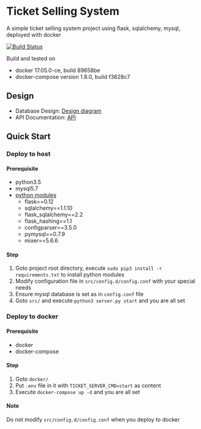 # Ticket Selling System

A simple ticket selling system project using flask, sqlalchemy, mysql, deployed with docker

[![Build Status](https://travis-ci.org/tommyleo2/ticket-selling-system.svg?branch=master)](https://travis-ci.org/tommyleo2/ticket-selling-system)

Build and tested on 
- docker 17.05.0-ce, build 89658be
- docker-compose version 1.8.0, build f3628c7


## Design

- Database Design: [Design diagram](doc/database_design.md)
- API Documentation: [API](doc/API_doc.md) 

## Quick Start

### Deploy to host

#### Prerequisite

- python3.5
- mysql5.7
- [python modules](requirements.txt)
    - flask==0.12
    - sqlalchemy==1.1.10
    - flask_sqlalchemy==2.2
    - flask_hashing==1.1
    - configparser==3.5.0
    - pymysql==0.7.9
    - mixer==5.6.6
 
#### Step

1. Goto project root directory, execute `sudo pip3 install -r requirements.txt` to install python modules
2. Modify configuration file in `src/config.d/config.conf` with your special needs
3. Ensure mysql database is set as in `config.conf` file
4. Goto `src/` and execute `python3 server.py start` and you are all set
     
### Deploy to docker

#### Prerequisite

- docker
- docker-compose
   
#### Step

1. Goto `docker/`
2. Put `.env` file in it with `TICKET_SERVER_CMD=start` as content
3. Execute `docker-compose up -d` and you are all set

#### Note

Do not modify `src/config.d/config.conf` when you deploy to docker